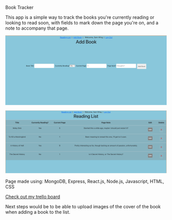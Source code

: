 Book Tracker

This app is a simple way to track the books you're currently reading or looking to read soon, with fields to mark down the page you're on, and a note to accompany that page.

![Add Book Form](./images/AddBookPage.png)

![Book List](./images/ReadingListPage.png)

Page made using:
MongoDB, Express, React.js, Node.js, Javascript, HTML, CSS

[Check out my trello board](https://trello.com/b/AacrI8DS/react-book-tracker)

Next steps would be to be able to upload images of the cover of the book when adding a book to the list.